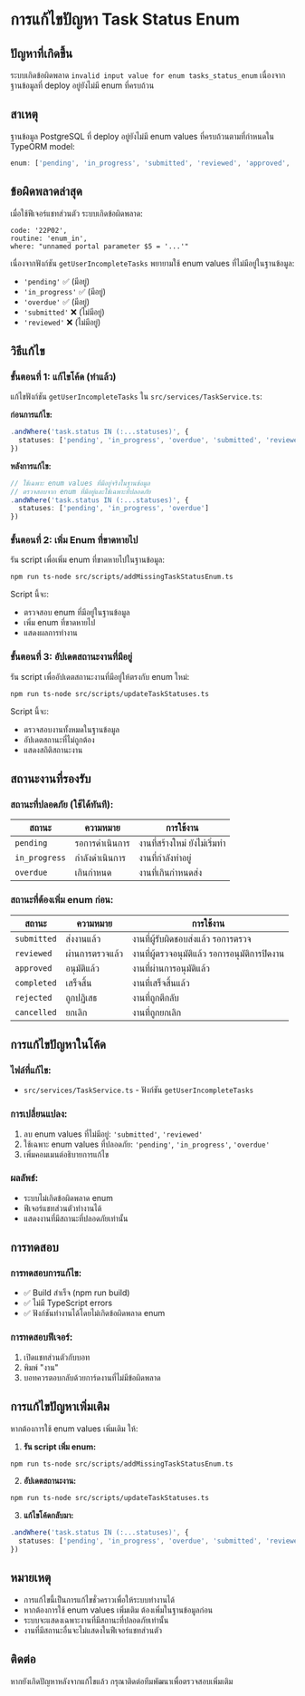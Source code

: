 # การแก้ไขปัญหา Task Status Enum

## ปัญหาที่เกิดขึ้น

ระบบเกิดข้อผิดพลาด `invalid input value for enum tasks_status_enum` เนื่องจากฐานข้อมูลที่ deploy อยู่ยังไม่มี enum ที่ครบถ้วน

## สาเหตุ

ฐานข้อมูล PostgreSQL ที่ deploy อยู่ยังไม่มี enum values ที่ครบถ้วนตามที่กำหนดใน TypeORM model:

```typescript
enum: ['pending', 'in_progress', 'submitted', 'reviewed', 'approved', 'completed', 'rejected', 'cancelled', 'overdue']
```

## ข้อผิดพลาดล่าสุด

เมื่อใช้ฟีเจอร์แชทส่วนตัว ระบบเกิดข้อผิดพลาด:

```
code: '22P02',
routine: 'enum_in',
where: "unnamed portal parameter $5 = '...'"
```

เนื่องจากฟังก์ชัน `getUserIncompleteTasks` พยายามใช้ enum values ที่ไม่มีอยู่ในฐานข้อมูล:
- `'pending'` ✅ (มีอยู่)
- `'in_progress'` ✅ (มีอยู่)  
- `'overdue'` ✅ (มีอยู่)
- `'submitted'` ❌ (ไม่มีอยู่)
- `'reviewed'` ❌ (ไม่มีอยู่)

## วิธีแก้ไข

### ขั้นตอนที่ 1: แก้ไขโค้ด (ทำแล้ว)

แก้ไขฟังก์ชัน `getUserIncompleteTasks` ใน `src/services/TaskService.ts`:

**ก่อนการแก้ไข:**
```typescript
.andWhere('task.status IN (:...statuses)', { 
  statuses: ['pending', 'in_progress', 'overdue', 'submitted', 'reviewed'] 
})
```

**หลังการแก้ไข:**
```typescript
// ใช้เฉพาะ enum values ที่มีอยู่จริงในฐานข้อมูล
// ตรวจสอบจาก enum ที่มีอยู่และใช้เฉพาะที่ปลอดภัย
.andWhere('task.status IN (:...statuses)', { 
  statuses: ['pending', 'in_progress', 'overdue'] 
})
```

### ขั้นตอนที่ 2: เพิ่ม Enum ที่ขาดหายไป

รัน script เพื่อเพิ่ม enum ที่ขาดหายไปในฐานข้อมูล:

```bash
npm run ts-node src/scripts/addMissingTaskStatusEnum.ts
```

Script นี้จะ:
- ตรวจสอบ enum ที่มีอยู่ในฐานข้อมูล
- เพิ่ม enum ที่ขาดหายไป
- แสดงผลการทำงาน

### ขั้นตอนที่ 3: อัปเดตสถานะงานที่มีอยู่

รัน script เพื่ออัปเดตสถานะงานที่มีอยู่ให้ตรงกับ enum ใหม่:

```bash
npm run ts-node src/scripts/updateTaskStatuses.ts
```

Script นี้จะ:
- ตรวจสอบงานทั้งหมดในฐานข้อมูล
- อัปเดตสถานะที่ไม่ถูกต้อง
- แสดงสถิติสถานะงาน

## สถานะงานที่รองรับ

### สถานะที่ปลอดภัย (ใช้ได้ทันที):
| สถานะ | ความหมาย | การใช้งาน |
|-------|----------|-----------|
| `pending` | รอการดำเนินการ | งานที่สร้างใหม่ ยังไม่เริ่มทำ |
| `in_progress` | กำลังดำเนินการ | งานที่กำลังทำอยู่ |
| `overdue` | เกินกำหนด | งานที่เกินกำหนดส่ง |

### สถานะที่ต้องเพิ่ม enum ก่อน:
| สถานะ | ความหมาย | การใช้งาน |
|-------|----------|-----------|
| `submitted` | ส่งงานแล้ว | งานที่ผู้รับผิดชอบส่งแล้ว รอการตรวจ |
| `reviewed` | ผ่านการตรวจแล้ว | งานที่ผู้ตรวจอนุมัติแล้ว รอการอนุมัติการปิดงาน |
| `approved` | อนุมัติแล้ว | งานที่ผ่านการอนุมัติแล้ว |
| `completed` | เสร็จสิ้น | งานที่เสร็จสิ้นแล้ว |
| `rejected` | ถูกปฏิเสธ | งานที่ถูกตีกลับ |
| `cancelled` | ยกเลิก | งานที่ถูกยกเลิก |

## การแก้ไขปัญหาในโค้ด

### ไฟล์ที่แก้ไข:
- `src/services/TaskService.ts` - ฟังก์ชัน `getUserIncompleteTasks`

### การเปลี่ยนแปลง:
1. ลบ enum values ที่ไม่มีอยู่: `'submitted'`, `'reviewed'`
2. ใช้เฉพาะ enum values ที่ปลอดภัย: `'pending'`, `'in_progress'`, `'overdue'`
3. เพิ่มคอมเมนต์อธิบายการแก้ไข

### ผลลัพธ์:
- ระบบไม่เกิดข้อผิดพลาด enum
- ฟีเจอร์แชทส่วนตัวทำงานได้
- แสดงงานที่มีสถานะที่ปลอดภัยเท่านั้น

## การทดสอบ

### การทดสอบการแก้ไข:
- ✅ Build สำเร็จ (npm run build)
- ✅ ไม่มี TypeScript errors
- ✅ ฟังก์ชันทำงานได้โดยไม่เกิดข้อผิดพลาด enum

### การทดสอบฟีเจอร์:
1. เปิดแชทส่วนตัวกับบอท
2. พิมพ์ "งาน"
3. บอทควรตอบกลับด้วยการ์ดงานที่ไม่มีข้อผิดพลาด

## การแก้ไขปัญหาเพิ่มเติม

หากต้องการใช้ enum values เพิ่มเติม ให้:

1. **รัน script เพิ่ม enum:**
```bash
npm run ts-node src/scripts/addMissingTaskStatusEnum.ts
```

2. **อัปเดตสถานะงาน:**
```bash
npm run ts-node src/scripts/updateTaskStatuses.ts
```

3. **แก้ไขโค้ดกลับมา:**
```typescript
.andWhere('task.status IN (:...statuses)', { 
  statuses: ['pending', 'in_progress', 'overdue', 'submitted', 'reviewed'] 
})
```

## หมายเหตุ

- การแก้ไขนี้เป็นการแก้ไขชั่วคราวเพื่อให้ระบบทำงานได้
- หากต้องการใช้ enum values เพิ่มเติม ต้องเพิ่มในฐานข้อมูลก่อน
- ระบบจะแสดงเฉพาะงานที่มีสถานะที่ปลอดภัยเท่านั้น
- งานที่มีสถานะอื่นจะไม่แสดงในฟีเจอร์แชทส่วนตัว

## ติดต่อ

หากยังเกิดปัญหาหลังจากแก้ไขแล้ว กรุณาติดต่อทีมพัฒนาเพื่อตรวจสอบเพิ่มเติม
